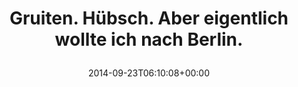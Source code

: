 ---
retweeted: false
source: <a href="http://twitter.com" rel="nofollow">Twitter Web Client</a>
entities:
  hashtags: []
  symbols: []
  user_mentions: []
  urls: []
display_text_range:
- '0'
- '56'
favorite_count: '1'
id_str: '514295632824389632'
truncated: false
retweet_count: '0'
id: '514295632824389632'
created_at: Tue Sep 23 06:10:08 +0000 2014
favorited: false
full_text: |-
  Gruiten. Hübsch.
  Aber eigentlich wollte ich nach Berlin.
lang: de
tags:
- pesos/twitter
date: '2014-09-23T06:10:08+00:00'
src: https://twitter.com/bascht/status/514295632824389632
original_url: https://twitter.com/bascht/status/514295632824389632
type: twitter_tweet
text: |-
  Gruiten. Hübsch.
  Aber eigentlich wollte ich nach Berlin.
title: |
  Gruiten. Hübsch.
  Aber eigentlich wollte ich nach Berlin.

---